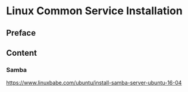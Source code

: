 # Linux Common Service Installation

## Preface

## Content

### Samba

https://www.linuxbabe.com/ubuntu/install-samba-server-ubuntu-16-04

